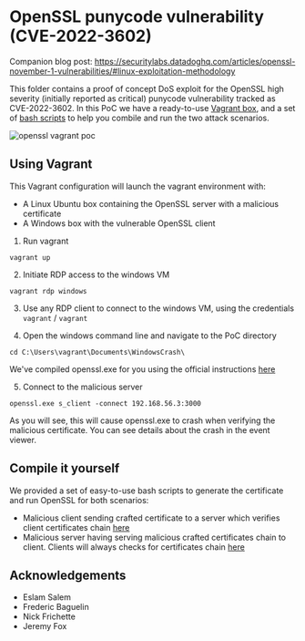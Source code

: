 # OpenSSL punycode vulnerability (CVE-2022-3602)

Companion blog post: https://securitylabs.datadoghq.com/articles/openssl-november-1-vulnerabilities/#linux-exploitation-methodology

This folder contains a proof of concept DoS exploit for the OpenSSL high severity (initially reported as critical) punycode vulnerability tracked as CVE-2022-3602. In this PoC we have a ready-to-use [Vagrant box](#using-vagrant), and a set of [bash scripts](#compile-it-yourself) to help you combile and run the two attack scenarios.

![openssl vagrant poc](openssl-vagrant-poc.gif "openssl vagrant poc")

## Using Vagrant

This Vagrant configuration will launch the vagrant environment with:
* A Linux Ubuntu box containing the OpenSSL server with a malicious certificate
* A Windows box with the vulnerable OpenSSL client 


1. Run vagrant 
```
vagrant up
```


2. Initiate RDP access to the windows VM

```
vagrant rdp windows
```

3. Use any RDP client to connect to the windows VM, using the credentials `vagrant` / `vagrant`

4. Open the windows command line and navigate to the PoC directory

```
cd C:\Users\vagrant\Documents\WindowsCrash\
```

We've compiled openssl.exe for you using the official instructions [here](https://github.com/openssl/openssl/blob/master/NOTES-WINDOWS.md#native-builds-using-visual-c++)


5. Connect to the malicious server

```
openssl.exe s_client -connect 192.168.56.3:3000
```

As you will see, this will cause openssl.exe to crash when verifying the malicious certificate. You can see details about the crash in the event viewer.

## Compile it yourself

We provided a set of easy-to-use bash scripts to generate the certificate and run OpenSSL for both scenarios:

* Malicious client sending crafted certificate to a server which verifies client certificates chain [here](./malicious_client/)
* Malicious server having serving malicious crafted certificates chain to client. Clients will always checks for certificates chain [here](./malicious_server/)

## Acknowledgements

- Eslam Salem
- Frederic Baguelin
- Nick Frichette
- Jeremy Fox

